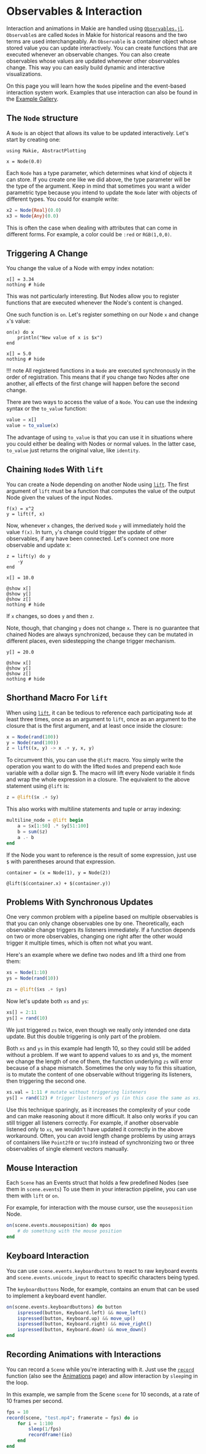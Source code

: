 # Observables & Interaction

Interaction and animations in Makie are handled using [`Observables.jl`](https://juliagizmos.github.io/Observables.jl/stable/).
`Observable`s are called `Node`s in Makie for historical reasons and the two terms are used interchangeably.
An `Observable` is a container object whose stored value you can update interactively.
You can create functions that are executed whenever an observable changes.
You can also create observables whose values are updated whenever other observables change.
This way you can easily build dynamic and interactive visualizations.

On this page you will learn how the `Node`s pipeline and the event-based interaction system work.
Examples that use interaction can also be found in the [Example Gallery](http://juliaplots.org/MakieReferenceImages/gallery/index.html).

## The `Node` structure

A `Node` is an object that allows its value to be updated interactively.
Let's start by creating one:

```@example 1
using Makie, AbstractPlotting

x = Node(0.0)
```

Each `Node` has a type parameter, which determines what kind of objects it can store.
If you create one like we did above, the type parameter will be the type of the argument.
Keep in mind that sometimes you want a wider parametric type because you intend to update the `Node` later with objects of different types.
You could for example write:

```julia
x2 = Node{Real}(0.0)
x3 = Node{Any}(0.0)
```

This is often the case when dealing with attributes that can come in different forms.
For example, a color could be `:red` or `RGB(1,0,0)`.

## Triggering A Change

You change the value of a Node with empy index notation:

```@example 1
x[] = 3.34
nothing # hide
```

This was not particularly interesting.
But Nodes allow you to register functions that are executed whenever the Node's content is changed.

One such function is `on`. Let's register something on our Node `x` and change `x`'s value:

```@example 1
on(x) do x
    println("New value of x is $x")
end

x[] = 5.0
nothing # hide
```

!!! note
    All registered functions in a `Node` are executed synchronously in the order of registration.
    This means that if you change two Nodes after one another, all effects of the first change will happen before the second change.

There are two ways to access the value of a `Node`.
You can use the indexing syntax or the `to_value` function:

```julia
value = x[]
value = to_value(x)
```

The advantage of using `to_value` is that you can use it in situations where you could either be dealing with Nodes or normal values. In the latter case, `to_value` just returns the original value, like `identity`.

## Chaining `Node`s With `lift`

You can create a Node depending on another Node using [`lift`](@ref).
The first argument of `lift` must be a function that computes the value of the output Node given the values of the input Nodes.

```@example 1
f(x) = x^2
y = lift(f, x)
```

Now, whenever `x` changes, the derived `Node` `y` will immediately hold the value `f(x)`.
In turn, `y`'s change could trigger the update of other observables, if any have been connected.
Let's connect one more observable and update x:

```@example 1
z = lift(y) do y
    -y
end

x[] = 10.0

@show x[]
@show y[]
@show z[]
nothing # hide
```

If `x` changes, so does `y` and then `z`.

Note, though, that changing `y` does not change `x`.
There is no guarantee that chained Nodes are always synchronized, because they
can be mutated in different places, even sidestepping the change trigger mechanism.

```@example 1
y[] = 20.0

@show x[]
@show y[]
@show z[]
nothing # hide
```


## Shorthand Macro For `lift`

When using [`lift`](@ref), it can be tedious to reference each participating `Node`
at least three times, once as an argument to `lift`, once as an argument to the closure that
is the first argument, and at least once inside the closure:

```julia
x = Node(rand(100))
y = Node(rand(100))
z = lift((x, y) -> x .+ y, x, y)
```

To circumvent this, you can use the `@lift` macro. You simply write the operation
you want to do with the lifted `Node`s and prepend each `Node` variable
with a dollar sign $. The macro will lift every Node variable it finds and wrap
the whole expression in a closure. The equivalent to the above statement using `@lift` is:

```julia
z = @lift($x .+ $y)
```

This also works with multiline statements and tuple or array indexing:

```julia
multiline_node = @lift begin
    a = $x[1:50] .* $y[51:100]
    b = sum($z)
    a .- b
end
```

If the Node you want to reference is the result of some expression, just use `$` with parentheses around that expression.

```example
container = (x = Node(1), y = Node(2))

@lift($(container.x) + $(container.y))
```

## Problems With Synchronous Updates

One very common problem with a pipeline based on multiple observables is that you can only change observables one by one.
Theoretically, each observable change triggers its listeners immediately.
If a function depends on two or more observables, changing one right after the other would trigger it multiple times, which is often not what you want.

Here's an example where we define two nodes and lift a third one from them:

```julia
xs = Node(1:10)
ys = Node(rand(10))

zs = @lift($xs .+ $ys)
```

Now let's update both `xs` and `ys`:

```julia
xs[] = 2:11
ys[] = rand(10)
```

We just triggered `zs` twice, even though we really only intended one data update.
But this double triggering is only part of the problem.

Both `xs` and `ys` in this example had length 10, so they could still be added without a problem.
If we want to append values to xs and ys, the moment we change the length of one of them, the function underlying `zs` will error because of a shape mismatch.
Sometimes the only way to fix this situation, is to mutate the content of one observable without triggering its listeners, then triggering the second one.

```julia
xs.val = 1:11 # mutate without triggering listeners
ys[] = rand(12) # trigger listeners of ys (in this case the same as xs)
```

Use this technique sparingly, as it increases the complexity of your code and can make reasoning about it more difficult.
It also only works if you can still trigger all listeners correctly.
For example, if another observable listened only to `xs`, we wouldn't have updated it correctly in the above workaround.
Often, you can avoid length change problems by using arrays of containers like `Point2f0` or `Vec3f0` instead of synchronizing two or three observables of single element vectors manually.

## Mouse Interaction

Each `Scene` has an Events struct that holds a few predefined Nodes (see them in `scene.events`)
To use them in your interaction pipeline, you can use them with `lift` or `on`.

For example, for interaction with the mouse cursor, use the `mouseposition` Node.

```julia
on(scene.events.mouseposition) do mpos
    # do something with the mouse position
end
```

## Keyboard Interaction

You can use `scene.events.keyboardbuttons` to react to raw keyboard events and `scene.events.unicode_input` to react to specific characters being typed.

The `keyboardbuttons` Node, for example, contains an enum that can be used to implement a keyboard event handler.

```julia
on(scene.events.keyboardbuttons) do button
    ispressed(button, Keyboard.left) && move_left()
    ispressed(button, Keyboard.up) && move_up()
    ispressed(button, Keyboard.right) && move_right()
    ispressed(button, Keyboard.down) && move_down()
end
```

## Recording Animations with Interactions

You can record a `Scene` while you're interacting with it.
Just use the [`record`](@ref) function (also see the [Animations](@ref) page) and allow interaction by `sleep`ing in the loop.

In this example, we sample from the Scene `scene` for 10 seconds, at a rate of 10 frames per second.

```julia
fps = 10
record(scene, "test.mp4"; framerate = fps) do io
    for i = 1:100
        sleep(1/fps)
        recordframe!(io)
    end
end
```
